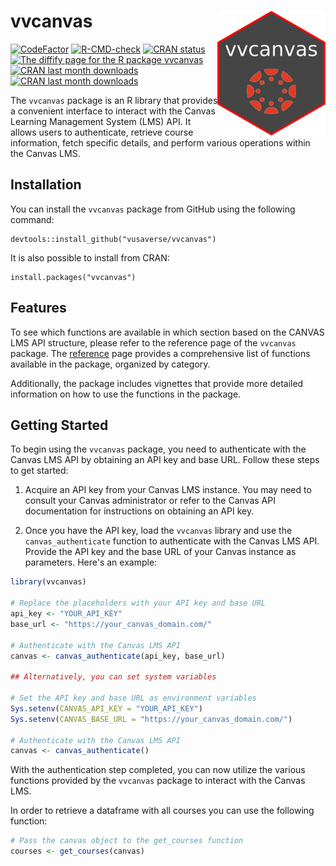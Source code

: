 # vvcanvas <a href="https://vusaverse.github.io/vvcanvas/"><img src="man/figures/logo.png" style="float:right; height:200px;" height="200" align="right" /></a>


[![CodeFactor](https://www.codefactor.io/repository/github/vusaverse/vvcanvas/badge)](https://www.codefactor.io/repository/github/vusaverse/vvcanvas)
[![R-CMD-check](https://github.com/vusaverse/vvcanvas/actions/workflows/R-CMD-check.yaml/badge.svg)](https://github.com/vusaverse/vvcanvas/actions/workflows/R-CMD-check.yaml)
[![CRAN status](https://www.r-pkg.org/badges/version/vvcanvas)](https://CRAN.R-project.org/package=vvcanvas/)
<a href="https://diffify.com/R/vvcanvas" target="_blank"><img src="https://diffify.com/diffify-badge.svg" alt="The diffify page for the R package vvcanvas" style="width: 100px; max-width: 100%;"></a>
[![CRAN last month downloads](https://cranlogs.r-pkg.org/badges/last-month/vvcanvas?color=green/)](https://cran.r-project.org/package=vvcanvas/)
[![CRAN last month downloads](https://cranlogs.r-pkg.org/badges/grand-total/vvcanvas?color=green/)](https://cran.r-project.org/package=vvcanvas/)

The `vvcanvas` package is an R library that provides a convenient interface to interact with the Canvas Learning Management System (LMS) API. It allows users to authenticate, retrieve course information, fetch specific details, and perform various operations within the Canvas LMS.

## Installation

You can install the `vvcanvas` package from GitHub using the following command:

```
devtools::install_github("vusaverse/vvcanvas")
```

It is also possible to install from CRAN:

```
install.packages("vvcanvas")
```

## Features
To see which functions are available in which section based on the CANVAS LMS API structure, please refer to the reference page of the `vvcanvas` package. The [reference](https://vusaverse.github.io/vvcanvas/reference/index.html) page provides a comprehensive list of functions available in the package, organized by category.

Additionally, the package includes vignettes that provide more detailed information on how to use the functions in the package.

## Getting Started

To begin using the `vvcanvas` package, you need to authenticate with the Canvas LMS API by obtaining an API key and base URL. Follow these steps to get started:

1. Acquire an API key from your Canvas LMS instance. You may need to consult your Canvas administrator or refer to the Canvas API documentation for instructions on obtaining an API key.

2. Once you have the API key, load the `vvcanvas` library and use the `canvas_authenticate` function to authenticate with the Canvas LMS API. Provide the API key and the base URL of your Canvas instance as parameters. Here's an example:

```R
library(vvcanvas)

# Replace the placeholders with your API key and base URL
api_key <- "YOUR_API_KEY"
base_url <- "https://your_canvas_domain.com/"

# Authenticate with the Canvas LMS API
canvas <- canvas_authenticate(api_key, base_url)

## Alternatively, you can set system variables

# Set the API key and base URL as environment variables
Sys.setenv(CANVAS_API_KEY = "YOUR_API_KEY")
Sys.setenv(CANVAS_BASE_URL = "https://your_canvas_domain.com/")

# Authenticate with the Canvas LMS API
canvas <- canvas_authenticate()

```

With the authentication step completed, you can now utilize the various functions provided by the `vvcanvas` package to interact with the Canvas LMS.


In order to retrieve a dataframe with all courses you can use the following function:

```R
# Pass the canvas object to the get_courses function
courses <- get_courses(canvas)

```

